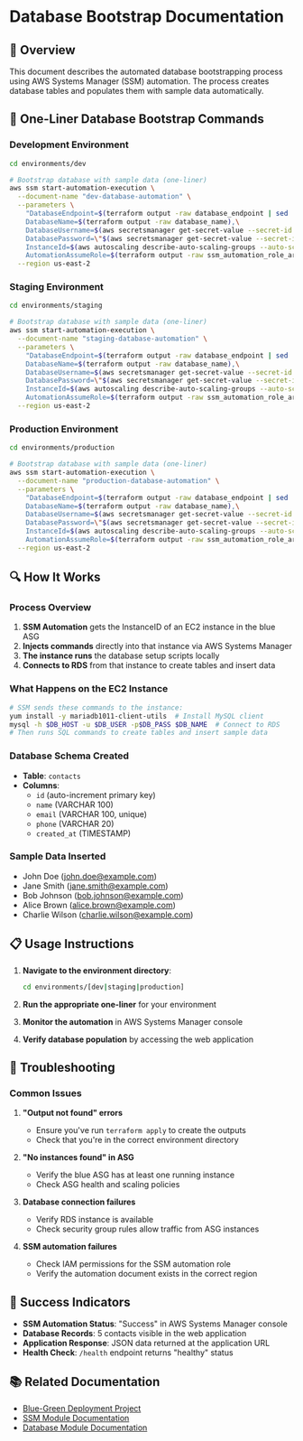 # Database Bootstrap Documentation

## 🎯 Overview

This document describes the automated database bootstrapping process using AWS Systems Manager (SSM) automation. The process creates database tables and populates them with sample data automatically.

## 🚀 One-Liner Database Bootstrap Commands

### Development Environment

```bash
cd environments/dev

# Bootstrap database with sample data (one-liner)
aws ssm start-automation-execution \
  --document-name "dev-database-automation" \
  --parameters \
    "DatabaseEndpoint=$(terraform output -raw database_endpoint | sed 's/:3306$//'),\
    DatabaseName=$(terraform output -raw database_name),\
    DatabaseUsername=$(aws secretsmanager get-secret-value --secret-id $(terraform output -raw secret_name) --region us-east-2 --query SecretString --output text | jq -r '.username'),\
    DatabasePassword=\"$(aws secretsmanager get-secret-value --secret-id $(terraform output -raw secret_name) --region us-east-2 --query SecretString --output text | jq -r '.password')\",\
    InstanceId=$(aws autoscaling describe-auto-scaling-groups --auto-scaling-group-names $(terraform output -raw blue_asg_name) --region us-east-2 --query 'AutoScalingGroups[0].Instances[0].InstanceId' --output text),\
    AutomationAssumeRole=$(terraform output -raw ssm_automation_role_arn)" \
  --region us-east-2
```

### Staging Environment

```bash
cd environments/staging

# Bootstrap database with sample data (one-liner)
aws ssm start-automation-execution \
  --document-name "staging-database-automation" \
  --parameters \
    "DatabaseEndpoint=$(terraform output -raw database_endpoint | sed 's/:3306$//'),\
    DatabaseName=$(terraform output -raw database_name),\
    DatabaseUsername=$(aws secretsmanager get-secret-value --secret-id $(terraform output -raw secret_name) --region us-east-2 --query SecretString --output text | jq -r '.username'),\
    DatabasePassword=\"$(aws secretsmanager get-secret-value --secret-id $(terraform output -raw secret_name) --region us-east-2 --query SecretString --output text | jq -r '.password')\",\
    InstanceId=$(aws autoscaling describe-auto-scaling-groups --auto-scaling-group-names $(terraform output -raw blue_asg_name) --region us-east-2 --query 'AutoScalingGroups[0].Instances[0].InstanceId' --output text),\
    AutomationAssumeRole=$(terraform output -raw ssm_automation_role_arn)" \
  --region us-east-2
```

### Production Environment

```bash
cd environments/production

# Bootstrap database with sample data (one-liner)
aws ssm start-automation-execution \
  --document-name "production-database-automation" \
  --parameters \
    "DatabaseEndpoint=$(terraform output -raw database_endpoint | sed 's/:3306$//'),\
    DatabaseName=$(terraform output -raw database_name),\
    DatabaseUsername=$(aws secretsmanager get-secret-value --secret-id $(terraform output -raw secret_name) --region us-east-2 --query SecretString --output text | jq -r '.username'),\
    DatabasePassword=\"$(aws secretsmanager get-secret-value --secret-id $(terraform output -raw secret_name) --region us-east-2 --query SecretString --output text | jq -r '.password')\",\
    InstanceId=$(aws autoscaling describe-auto-scaling-groups --auto-scaling-group-names $(terraform output -raw blue_asg_name) --region us-east-2 --query 'AutoScalingGroups[0].Instances[0].InstanceId' --output text),\
    AutomationAssumeRole=$(terraform output -raw ssm_automation_role_arn)" \
  --region us-east-2
```

## 🔍 How It Works

### Process Overview
1. **SSM Automation** gets the InstanceID of an EC2 instance in the blue ASG
2. **Injects commands** directly into that instance via AWS Systems Manager
3. **The instance runs** the database setup scripts locally
4. **Connects to RDS** from that instance to create tables and insert data

### What Happens on the EC2 Instance
```bash
# SSM sends these commands to the instance:
yum install -y mariadb1011-client-utils  # Install MySQL client
mysql -h $DB_HOST -u $DB_USER -p$DB_PASS $DB_NAME  # Connect to RDS
# Then runs SQL commands to create tables and insert sample data
```

### Database Schema Created
- **Table**: `contacts`
- **Columns**: 
  - `id` (auto-increment primary key)
  - `name` (VARCHAR 100)
  - `email` (VARCHAR 100, unique)
  - `phone` (VARCHAR 20)
  - `created_at` (TIMESTAMP)

### Sample Data Inserted
- John Doe (john.doe@example.com)
- Jane Smith (jane.smith@example.com)
- Bob Johnson (bob.johnson@example.com)
- Alice Brown (alice.brown@example.com)
- Charlie Wilson (charlie.wilson@example.com)

## 📋 Usage Instructions

1. **Navigate to the environment directory**:
   ```bash
   cd environments/[dev|staging|production]
   ```

2. **Run the appropriate one-liner** for your environment

3. **Monitor the automation** in AWS Systems Manager console

4. **Verify database population** by accessing the web application

## 🔧 Troubleshooting

### Common Issues

1. **"Output not found" errors**
   - Ensure you've run `terraform apply` to create the outputs
   - Check that you're in the correct environment directory

2. **"No instances found" in ASG**
   - Verify the blue ASG has at least one running instance
   - Check ASG health and scaling policies

3. **Database connection failures**
   - Verify RDS instance is available
   - Check security group rules allow traffic from ASG instances

4. **SSM automation failures**
   - Check IAM permissions for the SSM automation role
   - Verify the automation document exists in the correct region

## 🎯 Success Indicators

- **SSM Automation Status**: "Success" in AWS Systems Manager console
- **Database Records**: 5 contacts visible in the web application
- **Application Response**: JSON data returned at the application URL
- **Health Check**: `/health` endpoint returns "healthy" status

## 📚 Related Documentation

- [Blue-Green Deployment Project](../docs/blue-green-deployment-project.md)
- [SSM Module Documentation](../../modules/ssm/README.md)
- [Database Module Documentation](../../modules/database/README.md)
